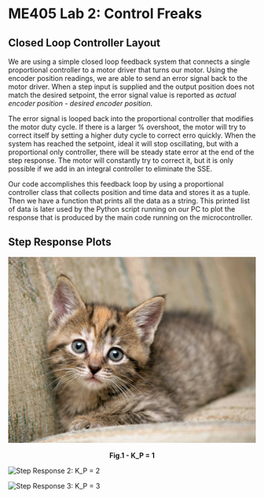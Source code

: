 # ME405 Lab 2: Control Freaks

## Closed Loop Controller Layout
We are using a simple closed loop feedback system that connects a single proportional controller to a motor driver that turns our motor. 
Using the encoder position readings, we are able to send an error signal back to the motor driver. When a step input is supplied and the output
position does not match the desired setpoint, the error signal value is reported as *actual encoder position - desired encoder position*.

The error signal is looped back into the proportional controller that modifies the motor duty cycle. If there is a larger % overshoot, the motor
will try to correct itself by setting a higher duty cycle to correct erro quickly. When the system has reached the setpoint, ideal it will stop oscillating,
but with a proportional only controller, there will be steady state error at the end of the step response. The motor will constantly try to correct it, but 
it is only possible if we add in an integral controller to eliminate the SSE. 

Our code accomplishes this feedback loop by using a proportional controller class that collects position and time data and stores it as a tuple. Then we have 
a function that prints all the data as a string. This printed list of data is later used by the Python script running on our PC to plot the response that is
produced by the main code running on the microcontroller. 

## Step Response Plots
![Step Response 1: K_P = 1](TestPic.jpg)<figcaption align = "center"><b>Fig.1 - K_P = 1</b>
						</figcaption>

![Step Response 2: K_P = 2](TestPic2.png)

![Step Response 3: K_P = 3](TestPic3.png)